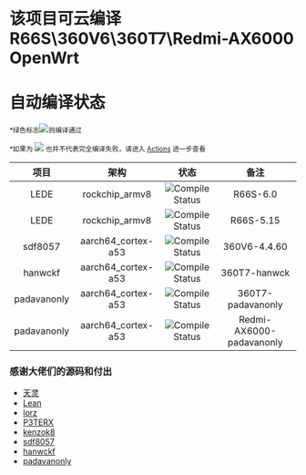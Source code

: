 
# 该项目可云编译 R66S\360V6\360T7\Redmi-AX6000 OpenWrt

# 自动编译状态

<small>*绿色标志![](https://img.shields.io/badge/-passing-brightgreen)则编译通过</small>

<small>*如果为 ![](https://img.shields.io/badge/-falling-red) 也并不代表完全编译失败，请进入 [Actions](https://github.com/hkk666/OpenWrt-Actions/actions) 进一步查看</small>

|项目|架构|状态|备注|
|:-:|:-:|:-:|:-:|
|LEDE|rockchip_armv8|![Compile Status](https://img.shields.io/github/workflow/status/hkk666/OpenWrt-Actions/R66S-6.0?label=)|R66S-6.0|
|LEDE|rockchip_armv8|![Compile Status](https://img.shields.io/github/workflow/status/hkk666/OpenWrt-Actions/R66S-5.15?label=)|R66S-5.15|
|sdf8057|aarch64_cortex-a53|![Compile Status](https://img.shields.io/github/workflow/status/hkk666/OpenWrt-Actions/360V6?label=)|360V6-4.4.60|
|hanwckf|aarch64_cortex-a53|![Compile Status](https://img.shields.io/github/workflow/status/hkk666/OpenWrt-Actions/360T7-hanwckf?label=)|360T7-hanwck|
|padavanonly|aarch64_cortex-a53|![Compile Status](https://img.shields.io/github/workflow/status/hkk666/OpenWrt-Actions/360T7-padavanonly?label=)|360T7-padavanonly|
|padavanonly|aarch64_cortex-a53|![Compile Status](https://img.shields.io/github/workflow/status/hkk666/OpenWrt-Actions/Redmi-AX6000-padavanonly?label=)|Redmi-AX6000-padavanonly|

### 感谢大佬们的源码和付出 

- [天灵](https://github.com/1715173329)
- [Lean](https://github.com/coolsnowwolf/lede)
- [lorz](https://github.com/1orz/My-action)
- [P3TERX](https://github.com/P3TERX/Actions-OpenWrt)
- [kenzok8](https://github.com/kenzok8/openwrt-packages)
- [sdf8057](https://github.com/sdf8057)
- [hanwckf](https://github.com/hanwckf/immortalwrt-mt798x)
- [padavanonly](https://github.com/padavanonly/immortalwrtARM)
